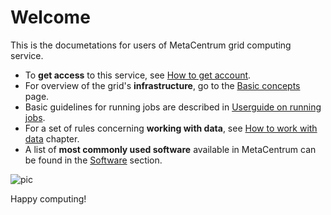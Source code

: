 # Welcome

This is the documetations for users of MetaCentrum grid computing service.

- To **get access** to this service, see [How to get account](/access/account).
- For overview of the grid's **infrastructure**, go to the [Basic concepts](/computing/concepts) page.
- Basic guidelines for running jobs are described in [Userguide on running jobs](/computing/run-basic-job).
- For a set of rules concerning **working with data**, see [How to work with data](data/data-within) chapter.
- A list of **most commonly used software** available in MetaCentrum can be found in the [Software](software) section.

![pic](/img/metacentrum_RGB.jpg)

Happy computing!

